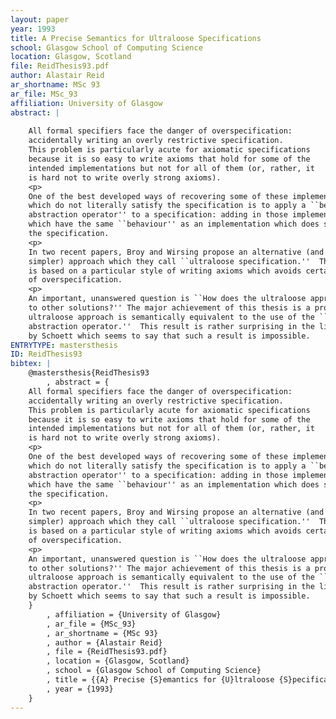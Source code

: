 ```yaml
---
layout: paper
year: 1993
title: A Precise Semantics for Ultraloose Specifications
school: Glasgow School of Computing Science
location: Glasgow, Scotland
file: ReidThesis93.pdf
author: Alastair Reid
ar_shortname: MSc 93
ar_file: MSc_93
affiliation: University of Glasgow
abstract: |
    
    All formal specifiers face the danger of overspecification:
    accidentally writing an overly restrictive specification.
    This problem is particularly acute for axiomatic specifications
    because it is so easy to write axioms that hold for some of the
    intended implementations but not for all of them (or, rather, it
    is hard not to write overly strong axioms).
    <p>
    One of the best developed ways of recovering some of these implementations
    which do not literally satisfy the specification is to apply a ``behavioural
    abstraction operator'' to a specification: adding in those implementations
    which have the same ``behaviour'' as an implementation which does satisfy
    the specification.
    <p>
    In two recent papers, Broy and Wirsing propose an alternative (and apparently
    simpler) approach which they call ``ultraloose specification.''  This approach
    is based on a particular style of writing axioms which avoids certain forms
    of overspecification.
    <p>
    An important, unanswered question is ``How does the ultraloose approach relate
    to other solutions?'' The major achievement of this thesis is a proof that the
    ultraloose approach is semantically equivalent to the use of the ``behavioural
    abstraction operator.''  This result is rather surprising in the light of a result
    by Schoett which seems to say that such a result is impossible.
ENTRYTYPE: mastersthesis
ID: ReidThesis93
bibtex: |
    @mastersthesis{ReidThesis93
        , abstract = {
    All formal specifiers face the danger of overspecification:
    accidentally writing an overly restrictive specification.
    This problem is particularly acute for axiomatic specifications
    because it is so easy to write axioms that hold for some of the
    intended implementations but not for all of them (or, rather, it
    is hard not to write overly strong axioms).
    <p>
    One of the best developed ways of recovering some of these implementations
    which do not literally satisfy the specification is to apply a ``behavioural
    abstraction operator'' to a specification: adding in those implementations
    which have the same ``behaviour'' as an implementation which does satisfy
    the specification.
    <p>
    In two recent papers, Broy and Wirsing propose an alternative (and apparently
    simpler) approach which they call ``ultraloose specification.''  This approach
    is based on a particular style of writing axioms which avoids certain forms
    of overspecification.
    <p>
    An important, unanswered question is ``How does the ultraloose approach relate
    to other solutions?'' The major achievement of this thesis is a proof that the
    ultraloose approach is semantically equivalent to the use of the ``behavioural
    abstraction operator.''  This result is rather surprising in the light of a result
    by Schoett which seems to say that such a result is impossible.
    }
        , affiliation = {University of Glasgow}
        , ar_file = {MSc_93}
        , ar_shortname = {MSc 93}
        , author = {Alastair Reid}
        , file = {ReidThesis93.pdf}
        , location = {Glasgow, Scotland}
        , school = {Glasgow School of Computing Science}
        , title = {{A} Precise {S}emantics for {U}ltraloose {S}pecifications}
        , year = {1993}
    }
---
```

